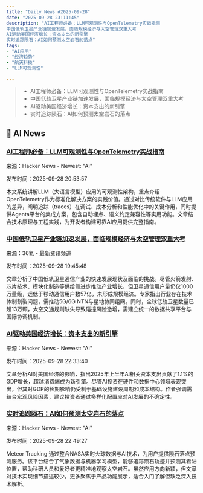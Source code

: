 ```yaml
---
title: "Daily News #2025-09-28"
date: "2025-09-28 23:11:45"
description: "AI工程师必备：LLM可观测性与OpenTelemetry实战指南
中国低轨卫星产业链加速发展，面临规模经济与太空管理双重大考
AI驱动美国经济增长：资本支出的新引擎
实时追踪陨石：AI如何预测太空岩石的落点"
tags: 
- "AI应用"
- "经济趋势"
- "航天科技"
- "LLM可观测性"

---
```


> - AI工程师必备：LLM可观测性与OpenTelemetry实战指南
> - 中国低轨卫星产业链加速发展，面临规模经济与太空管理双重大考
> - AI驱动美国经济增长：资本支出的新引擎
> - 实时追踪陨石：AI如何预测太空岩石的落点

## 🤖 AI News

### [AI工程师必备：LLM可观测性与OpenTelemetry实战指南](https://agenta.ai/blog/the-ai-engineer-s-guide-to-llm-observability-with-opentelemetry)

来源：Hacker News - Newest: "AI"

发布时间：2025-09-28 20:53:57

本文系统讲解LLM（大语言模型）应用的可观测性架构，重点介绍OpenTelemetry作为标准化解决方案的实践价值。通过对比传统软件与LLM应用的差异，阐明追踪（traces）在调试、成本分析和性能优化中的关键作用，同时提供Agenta平台的集成方案，包含自动埋点、语义约定兼容性等实用功能。文章结合技术原理与工程实践，为开发者构建可靠AI应用提供完整指南。

### [中国低轨卫星产业链加速发展，面临规模经济与太空管理双重大考](https://www.36kr.com/p/3486283988884357)

来源：36氪 - 最新资讯频道

发布时间：2025-09-28 19:45:48

文章分析了中国低轨卫星通信产业的快速发展现状及面临的挑战。尽管火箭发射、芯片技术、模块化制造等供给侧进步推动产业增长，但卫星通信用户量仍仅1000万量级，远低于移动通信用户数57亿，未形成规模经济。专家指出行业存在技术体制割裂问题，需推动5G/6G NTN与星地协同组网。同时，全球低轨卫星数量已超13万颗，太空交通规则缺失导致碰撞风险激增，需建立统一的数据共享平台与国际协调机制。

### [AI驱动美国经济增长：资本支出的新引擎](https://am.jpmorgan.com/us/en/asset-management/adv/insights/market-insights/market-updates/on-the-minds-of-investors/is-ai-already-driving-us-growth/)

来源：Hacker News - Newest: "AI"

发布时间：2025-09-28 22:33:40

文章分析AI对美国经济的影响，指出2025年上半年AI相关资本支出贡献了1.1%的GDP增长，超越消费端成为新引擎。尽管AI投资在硬件和数据中心领域表现突出，但其对GDP的长期影响仍受制于基础设施建设周期和成本结构。作者强调需结合宏观风险因素，建议投资者通过多样化配置应对AI发展的不确定性。

### [实时追踪陨石：AI如何预测太空岩石的落点](https://www.meteortracking.com/)

来源：Hacker News - Newest: "AI"

发布时间：2025-09-28 22:49:27

Meteor Tracking 通过整合NASA实时火球数据与AI技术，为用户提供陨石落点预测服务。该平台结合了气象数据与机器学习模型，能够追踪陨石轨迹并预测其着陆位置，帮助科研人员和爱好者更精准地观察太空岩石。虽然应用方向新颖，但文章对技术实现细节描述较少，更多聚焦于产品功能展示，适合入门了解但缺乏深入技术解析。
